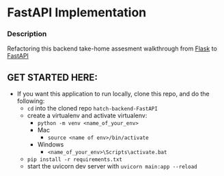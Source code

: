 # FastAPI Implementation

### Description
Refactoring this backend take-home assesment walkthrough from [Flask](https://github.com/nwelter1/backend-hatch) to [FastAPI](https://fastapi.tiangolo.com/)

## GET STARTED HERE:
- If you want this application to run locally, clone this repo, and do the following:
  - `cd` into the cloned repo `hatch-backend-FastAPI`
  - create a virtualenv and activate virtualenv:
    - `python -m venv <name_of_your_env>`
    - Mac
        - `source <name of env>/bin/activate`
    - Windows
        - `<name_of_your_env>\Scripts\activate.bat`
  - `pip install -r requirements.txt`
  - start the uvicorn dev server with `uvicorn main:app --reload`
